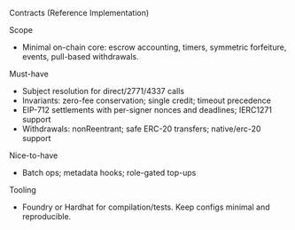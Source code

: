 Contracts (Reference Implementation)

Scope
- Minimal on-chain core: escrow accounting, timers, symmetric forfeiture, events, pull-based withdrawals.

Must-have
- Subject resolution for direct/2771/4337 calls
- Invariants: zero-fee conservation; single credit; timeout precedence
- EIP-712 settlements with per-signer nonces and deadlines; IERC1271 support
- Withdrawals: nonReentrant; safe ERC-20 transfers; native/erc-20 support

Nice-to-have
- Batch ops; metadata hooks; role-gated top-ups

Tooling
- Foundry or Hardhat for compilation/tests. Keep configs minimal and reproducible.

